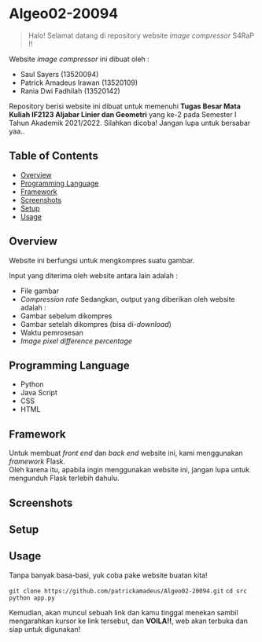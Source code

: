 # Algeo02-20094
> Halo! Selamat datang di repository website *image compressor* S4RaP !!

Website *image compressor* ini dibuat oleh :
- Saul Sayers (13520094)
- Patrick Amadeus Irawan (13520109)
- Rania Dwi Fadhilah (13520142)

Repository berisi website ini dibuat untuk memenuhi **Tugas Besar Mata Kuliah IF2123 Aljabar Linier dan Geometri** yang ke-2 pada Semester I Tahun Akademik 2021/2022. Silahkan dicoba! Jangan lupa untuk bersabar yaa..

## Table of Contents
* [Overview](#overview)
* [Programming Language](#programming-language)
* [Framework](#framework)
* [Screenshots](#screenshots)
* [Setup](#setup)
* [Usage](#usage)


## Overview
Website ini berfungsi untuk mengkompres suatu gambar.

Input yang diterima oleh website antara lain adalah :
- File gambar
- *Compression rate*
Sedangkan, output yang diberikan oleh website adalah :
- Gambar sebelum dikompres
- Gambar setelah dikompres (bisa di-*download*)
- Waktu pemrosesan
- *Image pixel difference percentage*


## Programming Language
- Python
- Java Script
- CSS
- HTML

## Framework
Untuk membuat *front end* dan *back end* website ini, kami menggunakan *framework* Flask.\
Oleh karena itu, apabila ingin menggunakan website ini, jangan lupa untuk mengunduh Flask terlebih dahulu.

## Screenshots
<!-- ![Example screenshot](./img/screenshot.png) -->
<!-- If you have screenshots you'd like to share, include them here. -->


## Setup
<!-- isi apa yang harus dilakuin buat setup -->


## Usage
Tanpa banyak basa-basi, yuk coba pake website buatan kita!

`git clone https://github.com/patrickamadeus/Algeo02-20094.git`
`cd src`
`python app.py`

Kemudian, akan muncul sebuah link dan kamu tinggal menekan <ctrl> sambil mengarahkan kursor ke link tersebut, dan **VOILA!!**, web akan terbuka dan siap untuk digunakan!
